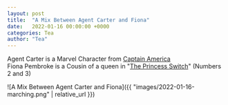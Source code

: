 ```yaml
---
layout: post
title:  "A Mix Between Agent Carter and Fiona"
date:   2022-01-16 00:00:00 +0000
categories: Tea
author: "Tea"
---
```


Agent Carter is a Marvel Character from [Captain America](https://www.imdb.com/title/tt0458339)  
Fiona Pembroke is a Cousin of a queen in "[The Princess Switch](https://www.imdb.com/title/tt11199410)" (Numbers 2 and 3) 


![A Mix Between Agent Carter and Fiona]({{ "images/2022-01-16-marching.png" | relative_url }})